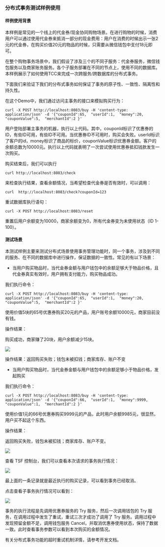 ### 分布式事务测试样例使用

#### 样例使用背景

本样例是常见的一个线上的代金券/现金协同购物场景。在进行购物的时候，消费用户可以通过使用代金券来抵消一部分的现金费用：用户在消费的时候出示一张2元的代金券，在购买价值20元的物品的时候，只需要从微信钱包中支付18元即可。

在整个购物事务场景中，我们假设了涉及三个的不同子服务：代金券服务，微信钱包服务以及商家账务服务。各个子服务部署在不同的节点上，使用不同的数据库。本样例展示了如何使用TCC来完成一次跨服务/跨数据库的分布式事务。

下面我们来验证下我们的分布式事务如何保证了事务的原子性、一致性、隔离性和持久性。

在这个Demo中，我们通过访问主事务的接口来模拟购买行为：

`curl -X POST http://localhost:8083/buy -H 'content-type: application/json' -d '{"couponId":65,  "userId":1,  "money":20,  "couponValue":5,  "merchantId":2 }'`

用户登陆部署主事务的机器，执行以上代码。其中，couponId标识了优惠券的ID，有些ID可用，有些ID不可用。当优惠券ID不可用时，购买会失败。userId标识了客户的id，money标识了商品的标价，couponValue标识优惠券金额。客户的余额总数为10000元。执行以上代码就表明了一次尝试使用优惠券抵扣钱款发生一次购买。

购买结束后，我们可以执行

`curl http://localhost:8083/check`

来检查执行结果，查看余额情况，当希望检查代金券是否有效时，可以调用：

`curl  http://localhost:8083/check?couponId=123`

重试数据库执行语句：

`curl -X POST http://localhost:8083/reset`

重置后用户余额变为10000，商家余额变为0，所有代金券变为未使用状态（ID 1-100）。



#### 测试场景

本测试样例主要来测试分布式场景使用事务管理功能时，同一个事务，涉及到不同的服务、在不同的数据库中进行操作，保证数据的一致性。常见的有以下场景：

- 当用户购买物品时，当代金券金额与用户钱包中的余额足够大于物品价格，且代金券真实有效时，用户拥有支付能力，购买物品成功。

我们执行命令：

`curl -X POST http://localhost:8083/buy -H 'content-type: application/json' -d '{"couponId":65,  "userId":1,  "money":20,  "couponValue":5,  "merchantId":2 }'`

使用价值5块的65号优惠券购买20元的产品，用户账号余额10000元，商家目前没有钱。

操作结果：

购买成功，商家赚了20块，用户余额减少15块。

![](https://main.qcloudimg.com/raw/da2ad10cba72d66530f2efebc8cfc932.png)

操作结果：返回购买失败；钱包未被扣钱；商家库存、账户不变

- 当用户购买物品时，当代金券金额与用户钱包中的余额足够小于物品价格，发起购买

我们执行命令：

`curl -X POST http://localhost:8083/buy -H 'content-type: application/json' -d '{"couponId":66,  "userId":1,  "money":9999,  "couponValue":1,  "merchantId":2 }'`

使用价值1元的66号优惠券购买9999元的产品，此时用户余额9985元，很显然，用户买不起这个东西。

操作结果：

返回购买失败，钱包未被扣钱；商家库存、账户不变。

![](https://main.qcloudimg.com/raw/cd35c17353b4bf75bd410cfabeaeedb2.png)

查看 TSF 控制台，我们可以查看本次请求的事务执行情况：

![](https://main.qcloudimg.com/raw/aeb35cd8ffcf80bc61e0d83dcb6d637f.png)

最上面的一条记录就是最近执行的购买记录，可以看到事务已经取消。

点击查看子事务执行情况可以看到：

![](https://main.qcloudimg.com/raw/42197980d02c7defad23ad2628e16f6c.png)

事务的执行流程是先调用优惠券服务的 Try 服务，然后一次调用钱包的 Try 服务，在调用过程中发生了重试，重试三次才成功了调用了 Try 服务。调用过程中发现预留金额不足，调用钱包服务 Cancel，并取消优惠券使用状态，保持了数据一致。此时查看事务参数可以看到本次购买的金额情况。

有关分布式事务功能的超时重试机制详情，请参考开发文档。





















